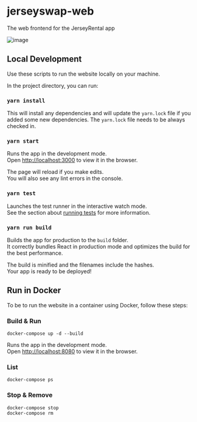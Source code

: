 # jerseyswap-web
The web frontend for the JerseyRental app 

![image](https://user-images.githubusercontent.com/8188/63205604-ec9d9380-c074-11e9-90b0-f719bf556527.png)

## Local Development

Use these scripts to run the website locally on your machine.

In the project directory, you can run:

### `yarn install`

This will install any dependencies and will update the `yarn.lock` file if you added some new dependencies. The `yarn.lock` file needs to be always checked in.

### `yarn start`

Runs the app in the development mode.<br>
Open [http://localhost:3000](http://localhost:3000) to view it in the browser.

The page will reload if you make edits.<br>
You will also see any lint errors in the console.

### `yarn test`

Launches the test runner in the interactive watch mode.<br>
See the section about [running tests](https://facebook.github.io/create-react-app/docs/running-tests) for more information.

### `yarn run build`

Builds the app for production to the `build` folder.<br>
It correctly bundles React in production mode and optimizes the build for the best performance.

The build is minified and the filenames include the hashes.<br>
Your app is ready to be deployed!

## Run in Docker

To be to run the website in a container using Docker, follow these steps:

### Build & Run
```
docker-compose up -d --build
```

Runs the app in the development mode.<br>
Open [http://localhost:8080](http://localhost:8080) to view it in the browser.

### List 

```
docker-compose ps
```

### Stop & Remove

```
docker-compose stop
docker-compose rm
```